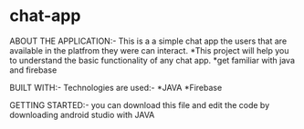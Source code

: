 # chat-app
ABOUT THE APPLICATION:- This is a a simple chat app the users that are available in the platfrom they were can interact. *This project will help you to understand the basic functionality of any chat app. *get familiar with java and firebase

BUILT WITH:- Technologies are used:- *JAVA *Firebase

GETTING STARTED:- you can download this file and edit the code by downloading android studio with JAVA
